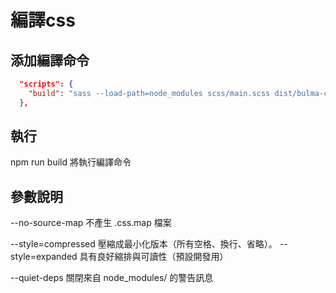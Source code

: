 # 編譯css

## 添加編譯命令

```json  package.json
  "scripts": {
    "build": "sass --load-path=node_modules scss/main.scss dist/bulma-custom-full.css --no-source-map && python add_banner.py"
  },
```

## 執行
npm run build   將執行編譯命令

## 參數說明


--no-source-map  不產生 .css.map 檔案

--style=compressed   壓縮成最小化版本（所有空格、換行、省略）。
--style=expanded     具有良好縮排與可讀性（預設開發用）

--quiet-deps         關閉來自 node_modules/ 的警告訊息